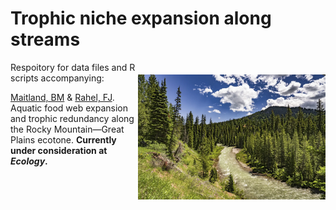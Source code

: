 # Trophic niche expansion along streams

<img align="right" src="img/bridger.jpg" alt="brook-trout" width="300" style="margin-top: 20px">

Respoitory for data files and R scripts accompanying:

[Maitland, BM](https://bryan-m-maitland.netlify.app/) & [Rahel, FJ](http://www.uwyo.edu/frahel/). Aquatic food web expansion and trophic redundancy along the Rocky Mountain—Great Plains ecotone. **Currently under consideration at *Ecology*.**
